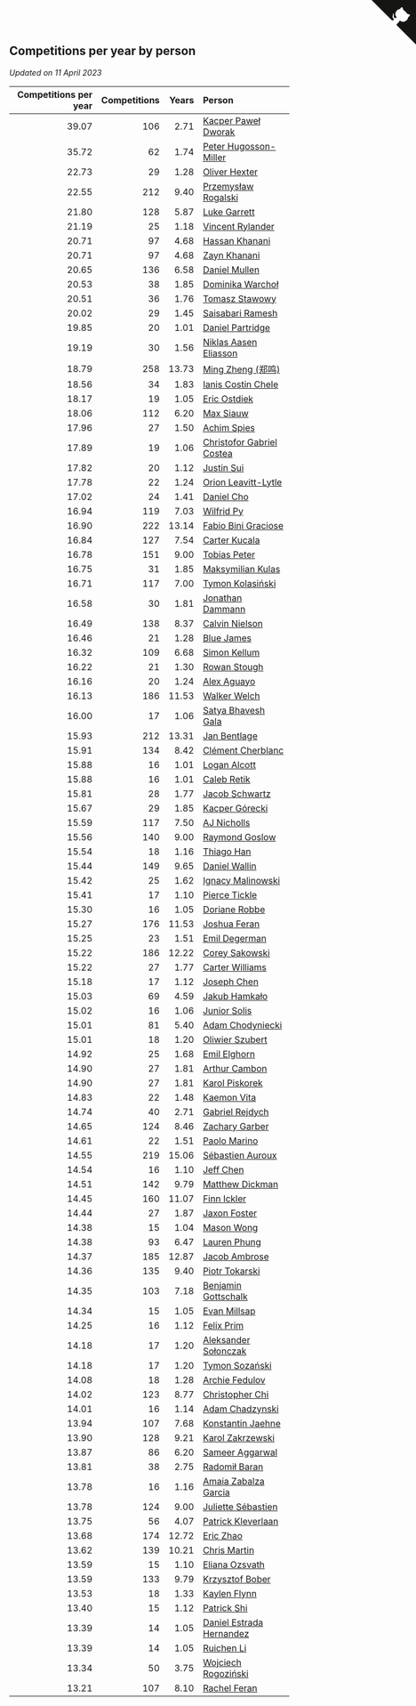## Competitions per year by person

*Updated on 11 April 2023*

| Competitions per year | Competitions | Years | Person |
| ---: | ---: | ---: | :--- |
| 39.07 | 106 | 2.71 | [Kacper Paweł Dworak](https://www.worldcubeassociation.org/persons/2020DWOR01) |
| 35.72 | 62 | 1.74 | [Peter Hugosson-Miller](https://www.worldcubeassociation.org/persons/2021HUGO01) |
| 22.73 | 29 | 1.28 | [Oliver Hexter](https://www.worldcubeassociation.org/persons/2022HEXT01) |
| 22.55 | 212 | 9.40 | [Przemysław Rogalski](https://www.worldcubeassociation.org/persons/2013ROGA02) |
| 21.80 | 128 | 5.87 | [Luke Garrett](https://www.worldcubeassociation.org/persons/2017GARR05) |
| 21.19 | 25 | 1.18 | [Vincent Rylander](https://www.worldcubeassociation.org/persons/2022RYLA01) |
| 20.71 | 97 | 4.68 | [Hassan Khanani](https://www.worldcubeassociation.org/persons/2018KHAN26) |
| 20.71 | 97 | 4.68 | [Zayn Khanani](https://www.worldcubeassociation.org/persons/2018KHAN28) |
| 20.65 | 136 | 6.58 | [Daniel Mullen](https://www.worldcubeassociation.org/persons/2016MULL04) |
| 20.53 | 38 | 1.85 | [Dominika Warchoł](https://www.worldcubeassociation.org/persons/2021WARC01) |
| 20.51 | 36 | 1.76 | [Tomasz Stawowy](https://www.worldcubeassociation.org/persons/2021STAW01) |
| 20.02 | 29 | 1.45 | [Saisabari Ramesh](https://www.worldcubeassociation.org/persons/2021RAME01) |
| 19.85 | 20 | 1.01 | [Daniel Partridge](https://www.worldcubeassociation.org/persons/2022PART02) |
| 19.19 | 30 | 1.56 | [Niklas Aasen Eliasson](https://www.worldcubeassociation.org/persons/2021ELIA01) |
| 18.79 | 258 | 13.73 | [Ming Zheng (郑鸣)](https://www.worldcubeassociation.org/persons/2009ZHEN11) |
| 18.56 | 34 | 1.83 | [Ianis Costin Chele](https://www.worldcubeassociation.org/persons/2021CHEL01) |
| 18.17 | 19 | 1.05 | [Eric Ostdiek](https://www.worldcubeassociation.org/persons/2022OSTD01) |
| 18.06 | 112 | 6.20 | [Max Siauw](https://www.worldcubeassociation.org/persons/2017SIAU02) |
| 17.96 | 27 | 1.50 | [Achim Spies](https://www.worldcubeassociation.org/persons/2021SPIE01) |
| 17.89 | 19 | 1.06 | [Christofor Gabriel Costea](https://www.worldcubeassociation.org/persons/2022COST03) |
| 17.82 | 20 | 1.12 | [Justin Sui](https://www.worldcubeassociation.org/persons/2022SUIJ01) |
| 17.78 | 22 | 1.24 | [Orion Leavitt-Lytle](https://www.worldcubeassociation.org/persons/2022LEAV01) |
| 17.02 | 24 | 1.41 | [Daniel Cho](https://www.worldcubeassociation.org/persons/2021CHOD01) |
| 16.94 | 119 | 7.03 | [Wilfrid Py](https://www.worldcubeassociation.org/persons/2016PYWI01) |
| 16.90 | 222 | 13.14 | [Fabio Bini Graciose](https://www.worldcubeassociation.org/persons/2010GRAC02) |
| 16.84 | 127 | 7.54 | [Carter Kucala](https://www.worldcubeassociation.org/persons/2015KUCA01) |
| 16.78 | 151 | 9.00 | [Tobias Peter](https://www.worldcubeassociation.org/persons/2014PETE03) |
| 16.75 | 31 | 1.85 | [Maksymilian Kulas](https://www.worldcubeassociation.org/persons/2021KULA02) |
| 16.71 | 117 | 7.00 | [Tymon Kolasiński](https://www.worldcubeassociation.org/persons/2016KOLA02) |
| 16.58 | 30 | 1.81 | [Jonathan Dammann](https://www.worldcubeassociation.org/persons/2021DAMM01) |
| 16.49 | 138 | 8.37 | [Calvin Nielson](https://www.worldcubeassociation.org/persons/2014NIEL03) |
| 16.46 | 21 | 1.28 | [Blue James](https://www.worldcubeassociation.org/persons/2022JAME01) |
| 16.32 | 109 | 6.68 | [Simon Kellum](https://www.worldcubeassociation.org/persons/2016KELL12) |
| 16.22 | 21 | 1.30 | [Rowan Stough](https://www.worldcubeassociation.org/persons/2022STOU01) |
| 16.16 | 20 | 1.24 | [Alex Aguayo](https://www.worldcubeassociation.org/persons/2022AGUA01) |
| 16.13 | 186 | 11.53 | [Walker Welch](https://www.worldcubeassociation.org/persons/2011WELC01) |
| 16.00 | 17 | 1.06 | [Satya Bhavesh Gala](https://www.worldcubeassociation.org/persons/2022GALA03) |
| 15.93 | 212 | 13.31 | [Jan Bentlage](https://www.worldcubeassociation.org/persons/2010BENT01) |
| 15.91 | 134 | 8.42 | [Clément Cherblanc](https://www.worldcubeassociation.org/persons/2014CHER05) |
| 15.88 | 16 | 1.01 | [Logan Alcott](https://www.worldcubeassociation.org/persons/2022ALCO02) |
| 15.88 | 16 | 1.01 | [Caleb Retik](https://www.worldcubeassociation.org/persons/2022RETI01) |
| 15.81 | 28 | 1.77 | [Jacob Schwartz](https://www.worldcubeassociation.org/persons/2021SCHW01) |
| 15.67 | 29 | 1.85 | [Kacper Górecki](https://www.worldcubeassociation.org/persons/2021GORE01) |
| 15.59 | 117 | 7.50 | [AJ Nicholls](https://www.worldcubeassociation.org/persons/2015NICH04) |
| 15.56 | 140 | 9.00 | [Raymond Goslow](https://www.worldcubeassociation.org/persons/2014GOSL01) |
| 15.54 | 18 | 1.16 | [Thiago Han](https://www.worldcubeassociation.org/persons/2022HANT01) |
| 15.44 | 149 | 9.65 | [Daniel Wallin](https://www.worldcubeassociation.org/persons/2013WALL03) |
| 15.42 | 25 | 1.62 | [Ignacy Malinowski](https://www.worldcubeassociation.org/persons/2021MALI02) |
| 15.41 | 17 | 1.10 | [Pierce Tickle](https://www.worldcubeassociation.org/persons/2022TICK01) |
| 15.30 | 16 | 1.05 | [Doriane Robbe](https://www.worldcubeassociation.org/persons/2022ROBB03) |
| 15.27 | 176 | 11.53 | [Joshua Feran](https://www.worldcubeassociation.org/persons/2011FERA01) |
| 15.25 | 23 | 1.51 | [Emil Degerman](https://www.worldcubeassociation.org/persons/2021DEGE01) |
| 15.22 | 186 | 12.22 | [Corey Sakowski](https://www.worldcubeassociation.org/persons/2011SAKO01) |
| 15.22 | 27 | 1.77 | [Carter Williams](https://www.worldcubeassociation.org/persons/2021WILL06) |
| 15.18 | 17 | 1.12 | [Joseph Chen](https://www.worldcubeassociation.org/persons/2022CHEN16) |
| 15.03 | 69 | 4.59 | [Jakub Hamkało](https://www.worldcubeassociation.org/persons/2018HAMK01) |
| 15.02 | 16 | 1.06 | [Junior Solis](https://www.worldcubeassociation.org/persons/2022SOLI03) |
| 15.01 | 81 | 5.40 | [Adam Chodyniecki](https://www.worldcubeassociation.org/persons/2017CHOD02) |
| 15.01 | 18 | 1.20 | [Oliwier Szubert](https://www.worldcubeassociation.org/persons/2022SZUB01) |
| 14.92 | 25 | 1.68 | [Emil Elghorn](https://www.worldcubeassociation.org/persons/2021ELGH01) |
| 14.90 | 27 | 1.81 | [Arthur Cambon](https://www.worldcubeassociation.org/persons/2021CAMB01) |
| 14.90 | 27 | 1.81 | [Karol Piskorek](https://www.worldcubeassociation.org/persons/2021PISK01) |
| 14.83 | 22 | 1.48 | [Kaemon Vita](https://www.worldcubeassociation.org/persons/2021VITA01) |
| 14.74 | 40 | 2.71 | [Gabriel Rejdych](https://www.worldcubeassociation.org/persons/2020REJD01) |
| 14.65 | 124 | 8.46 | [Zachary Garber](https://www.worldcubeassociation.org/persons/2014GARB01) |
| 14.61 | 22 | 1.51 | [Paolo Marino](https://www.worldcubeassociation.org/persons/2021MARI04) |
| 14.55 | 219 | 15.06 | [Sébastien Auroux](https://www.worldcubeassociation.org/persons/2008AURO01) |
| 14.54 | 16 | 1.10 | [Jeff Chen](https://www.worldcubeassociation.org/persons/2022CHEN19) |
| 14.51 | 142 | 9.79 | [Matthew Dickman](https://www.worldcubeassociation.org/persons/2013DICK01) |
| 14.45 | 160 | 11.07 | [Finn Ickler](https://www.worldcubeassociation.org/persons/2012ICKL01) |
| 14.44 | 27 | 1.87 | [Jaxon Foster](https://www.worldcubeassociation.org/persons/2021FOST01) |
| 14.38 | 15 | 1.04 | [Mason Wong](https://www.worldcubeassociation.org/persons/2022WONG03) |
| 14.38 | 93 | 6.47 | [Lauren Phung](https://www.worldcubeassociation.org/persons/2016PHUN02) |
| 14.37 | 185 | 12.87 | [Jacob Ambrose](https://www.worldcubeassociation.org/persons/2010AMBR01) |
| 14.36 | 135 | 9.40 | [Piotr Tokarski](https://www.worldcubeassociation.org/persons/2013TOKA01) |
| 14.35 | 103 | 7.18 | [Benjamin Gottschalk](https://www.worldcubeassociation.org/persons/2016GOTT01) |
| 14.34 | 15 | 1.05 | [Evan Millsap](https://www.worldcubeassociation.org/persons/2022MILL05) |
| 14.25 | 16 | 1.12 | [Felix Prim](https://www.worldcubeassociation.org/persons/2022PRIM01) |
| 14.18 | 17 | 1.20 | [Aleksander Sołonczak](https://www.worldcubeassociation.org/persons/2022SOLO01) |
| 14.18 | 17 | 1.20 | [Tymon Sozański](https://www.worldcubeassociation.org/persons/2022SOZA01) |
| 14.08 | 18 | 1.28 | [Archie Fedulov](https://www.worldcubeassociation.org/persons/2022FEDU01) |
| 14.02 | 123 | 8.77 | [Christopher Chi](https://www.worldcubeassociation.org/persons/2014CHIC01) |
| 14.01 | 16 | 1.14 | [Adam Chadzynski](https://www.worldcubeassociation.org/persons/2022CHAD02) |
| 13.94 | 107 | 7.68 | [Konstantin Jaehne](https://www.worldcubeassociation.org/persons/2015JAEH01) |
| 13.90 | 128 | 9.21 | [Karol Zakrzewski](https://www.worldcubeassociation.org/persons/2014ZAKR01) |
| 13.87 | 86 | 6.20 | [Sameer Aggarwal](https://www.worldcubeassociation.org/persons/2017AGGA01) |
| 13.81 | 38 | 2.75 | [Radomił Baran](https://www.worldcubeassociation.org/persons/2020BARA02) |
| 13.78 | 16 | 1.16 | [Amaia Zabalza Garcia](https://www.worldcubeassociation.org/persons/2022GARC03) |
| 13.78 | 124 | 9.00 | [Juliette Sébastien](https://www.worldcubeassociation.org/persons/2014SEBA01) |
| 13.75 | 56 | 4.07 | [Patrick Kleverlaan](https://www.worldcubeassociation.org/persons/2019KLEV01) |
| 13.68 | 174 | 12.72 | [Eric Zhao](https://www.worldcubeassociation.org/persons/2010ZHAO19) |
| 13.62 | 139 | 10.21 | [Chris Martin](https://www.worldcubeassociation.org/persons/2013MART03) |
| 13.59 | 15 | 1.10 | [Eliana Ozsvath](https://www.worldcubeassociation.org/persons/2022OZSV01) |
| 13.59 | 133 | 9.79 | [Krzysztof Bober](https://www.worldcubeassociation.org/persons/2013BOBE01) |
| 13.53 | 18 | 1.33 | [Kaylen Flynn](https://www.worldcubeassociation.org/persons/2022FLYN01) |
| 13.40 | 15 | 1.12 | [Patrick Shi](https://www.worldcubeassociation.org/persons/2022SHIP01) |
| 13.39 | 14 | 1.05 | [Daniel Estrada Hernandez](https://www.worldcubeassociation.org/persons/2022HERN07) |
| 13.39 | 14 | 1.05 | [Ruichen Li](https://www.worldcubeassociation.org/persons/2022LIRU02) |
| 13.34 | 50 | 3.75 | [Wojciech Rogoziński](https://www.worldcubeassociation.org/persons/2019ROGO04) |
| 13.21 | 107 | 8.10 | [Rachel Feran](https://www.worldcubeassociation.org/persons/2015FERA01) |


<a href="https://github.com/jonatanklosko/wca_statistics" class="github-corner" aria-label="View source on Github"><svg width="80" height="80" viewBox="0 0 250 250" style="fill:#151513; color:#fff; position: absolute; top: 0; border: 0; right: 0;" aria-hidden="true"><path d="M0,0 L115,115 L130,115 L142,142 L250,250 L250,0 Z"></path><path d="M128.3,109.0 C113.8,99.7 119.0,89.6 119.0,89.6 C122.0,82.7 120.5,78.6 120.5,78.6 C119.2,72.0 123.4,76.3 123.4,76.3 C127.3,80.9 125.5,87.3 125.5,87.3 C122.9,97.6 130.6,101.9 134.4,103.2" fill="currentColor" style="transform-origin: 130px 106px;" class="octo-arm"></path><path d="M115.0,115.0 C114.9,115.1 118.7,116.5 119.8,115.4 L133.7,101.6 C136.9,99.2 139.9,98.4 142.2,98.6 C133.8,88.0 127.5,74.4 143.8,58.0 C148.5,53.4 154.0,51.2 159.7,51.0 C160.3,49.4 163.2,43.6 171.4,40.1 C171.4,40.1 176.1,42.5 178.8,56.2 C183.1,58.6 187.2,61.8 190.9,65.4 C194.5,69.0 197.7,73.2 200.1,77.6 C213.8,80.2 216.3,84.9 216.3,84.9 C212.7,93.1 206.9,96.0 205.4,96.6 C205.1,102.4 203.0,107.8 198.3,112.5 C181.9,128.9 168.3,122.5 157.7,114.1 C157.9,116.9 156.7,120.9 152.7,124.9 L141.0,136.5 C139.8,137.7 141.6,141.9 141.8,141.8 Z" fill="currentColor" class="octo-body"></path></svg></a><style>.github-corner:hover .octo-arm{animation:octocat-wave 560ms ease-in-out}@keyframes octocat-wave{0%,100%{transform:rotate(0)}20%,60%{transform:rotate(-25deg)}40%,80%{transform:rotate(10deg)}}@media (max-width:500px){.github-corner:hover .octo-arm{animation:none}.github-corner .octo-arm{animation:octocat-wave 560ms ease-in-out}}</style>
